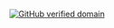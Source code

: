 [![GitHub verified domain](https://img.shields.io/static/v1?label=https://wobo.tv&message=Verified&color=success)](https://wobo.tv)
